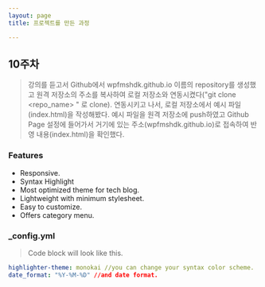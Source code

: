 ```yaml
---
layout: page
title: 프로젝트를 만든 과정

---
```


## 10주차
> 강의를 듣고서 Github에서 wpfmshdk.github.io 이름의 repository를 생성했고 원격 저장소의 주소를 복사하여 로컬 저장소와 연동시켰다("git clone <repo_name> <path>" 로 clone). 연동시키고 나서, 로컬 저장소에서 예시 파일(index.html)을 작성해봤다. 예시 파일을 원격 저장소에 push하였고 Github Page 설정에 들어가서 거기에 있는 주소(wpfmshdk.github.io)로 접속하여 반영 내용(index.html)을 확인했다.

### Features
- Responsive.
- Syntax Highlight
- Most optimized theme for tech blog.
- Lightweight with minimum stylesheet.
- Easy to customize.
- Offers category menu.

### _config.yml
> Code block will look like this.
```yml
highlighter-theme: monokai //you can change your syntax color scheme.
date_format: "%Y-%M-%D" //and date format.
```


